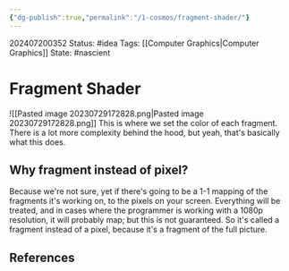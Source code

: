 ```yaml
---
{"dg-publish":true,"permalink":"/1-cosmos/fragment-shader/"}
---
```


202407200352
Status: #idea
Tags: [[Computer Graphics\|Computer Graphics]]
State: #nascient
# Fragment Shader

![[Pasted image 20230729172828.png\|Pasted image 20230729172828.png]]
This is where we set the color of each fragment.
There is a lot more complexity behind the hood, but yeah, that's basically what this does.

## Why fragment instead of pixel?
Because we're not sure, yet if there's going to be a 1-1 mapping of the fragments it's working on, to the pixels on your screen. Everything will be treated, and in cases where the programmer is working with a 1080p resolution, it will probably map; but this is not guaranteed. So it's called a fragment instead of a pixel, because it's a fragment of the full picture.


## References
